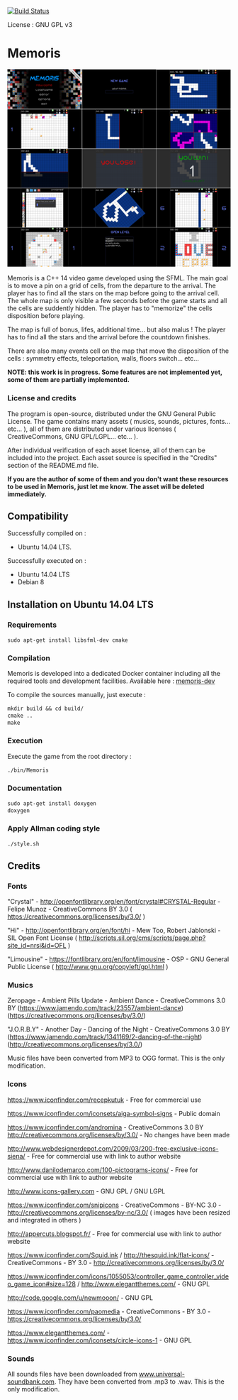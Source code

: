 [![Build Status](https://travis-ci.org/jean553/Memoris.svg?branch=master)](https://travis-ci.org/jean553/Memoris)

License : GNU GPL v3

# Memoris

![Image 1](github/readme.png)

Memoris is a C++ 14 video game developed using the SFML. The main goal is to move a pin on a grid of cells, from the departure to the arrival.
The player has to find all the stars on the map before going to the arrival cell. The whole map is only visible a few seconds before the game
starts and all the cells are suddently hidden. The player has to "memorize" the cells disposition before playing.

The map is full of bonus, lifes, additional time... but also malus ! The player has to find all the stars and the arrival before the countdown
finishes.

There are also many events cell on the map that move the disposition of the cells : symmetry effects, teleportation, walls, floors switch... etc...

**NOTE: this work is in progress. Some features are not implemented yet, some of them are partially implemented.**

### License and credits

The program is open-source, distributed under the GNU General Public License. The game contains many assets ( musics, sounds, pictures, fonts... etc... ), all of them are distributed under various licenses ( CreativeCommons, GNU GPL/LGPL... etc... ). 

After individual verification of each asset license, all of them can be included into the project. Each asset source is specified in the "Credits" section of the README.md file. 

**If you are the author of some of them and you don't want these resources to be used in Memoris, just let me know. The asset will be deleted immediately.**

## Compatibility

Successfully compiled on :
 * Ubuntu 14.04 LTS.

Successfully executed on :
 * Ubuntu 14.04 LTS
 * Debian 8

## Installation on Ubuntu 14.04 LTS

### Requirements

```
sudo apt-get install libsfml-dev cmake
```

### Compilation

Memoris is developed into a dedicated Docker container including all the required tools and development facilities.
Available here : [memoris-dev](https://github.com/jean553/memoris-dev)

To compile the sources manually, just execute :

```
mkdir build && cd build/
cmake ..
make
```

### Execution

Execute the game from the root directory :

```
./bin/Memoris
```

### Documentation

```
sudo apt-get install doxygen
doxygen
```

### Apply Allman coding style

```
./style.sh
```

## Credits

### Fonts

"Crystal" - http://openfontlibrary.org/en/font/crystal#CRYSTAL-Regular - Felipe Munoz - CreativeCommons BY 3.0 ( https://creativecommons.org/licenses/by/3.0/ )

"Hi" - http://openfontlibrary.org/en/font/hi - Mew Too, Robert Jablonski - SIL Open Font License ( http://scripts.sil.org/cms/scripts/page.php?site_id=nrsi&id=OFL )

"Limousine" - https://fontlibrary.org/en/font/limousine - OSP - GNU General Public License ( http://www.gnu.org/copyleft/gpl.html )

### Musics

Zeropage - Ambient Pills Update - Ambient Dance - CreativeCommons 3.0 BY (https://www.jamendo.com/track/23557/ambient-dance) (https://creativecommons.org/licenses/by/3.0/)

"J.O.R.B.Y" - Another Day - Dancing of the Night - CreativeCommons 3.0 BY (https://www.jamendo.com/track/1341169/2-dancing-of-the-night) (http://creativecommons.org/licenses/by/3.0/)

Music files have been converted from MP3 to OGG format. This is the only modification.

### Icons

https://www.iconfinder.com/recepkutuk - Free for commercial use

https://www.iconfinder.com/iconsets/aiga-symbol-signs - Public domain

https://www.iconfinder.com/andromina - CreativeCommons 3.0 BY http://creativecommons.org/licenses/by/3.0/ - No changes have been made

http://www.webdesignerdepot.com/2009/03/200-free-exclusive-icons-siena/ - Free for commercial use with link to author website

http://www.danilodemarco.com/100-pictograms-icons/ - Free for commercial use with link to author website

http://www.icons-gallery.com - GNU GPL / GNU LGPL

https://www.iconfinder.com/snipicons - CreativeCommons - BY-NC 3.0 - http://creativecommons.org/licenses/by-nc/3.0/ ( images have been resized and integrated in others )

http://appercuts.blogspot.fr/ - Free for commercial use with link to author website

https://www.iconfinder.com/Squid.ink / http://thesquid.ink/flat-icons/ - CreativeCommons - BY 3.0 - http://creativecommons.org/licenses/by/3.0/

https://www.iconfinder.com/icons/1055053/controller_game_controller_video_game_icon#size=128 / http://www.elegantthemes.com/ - GNU GPL

http://code.google.com/u/newmooon/ - GNU GPL

https://www.iconfinder.com/paomedia - CreativeCommons - BY 3.0 - https://creativecommons.org/licenses/by/3.0/ 

https://www.elegantthemes.com/ - https://www.iconfinder.com/iconsets/circle-icons-1 - GNU GPL

### Sounds

All sounds files have been downloaded from www.universal-soundbank.com. They have
been converted from .mp3 to .wav. This is the only modification.
